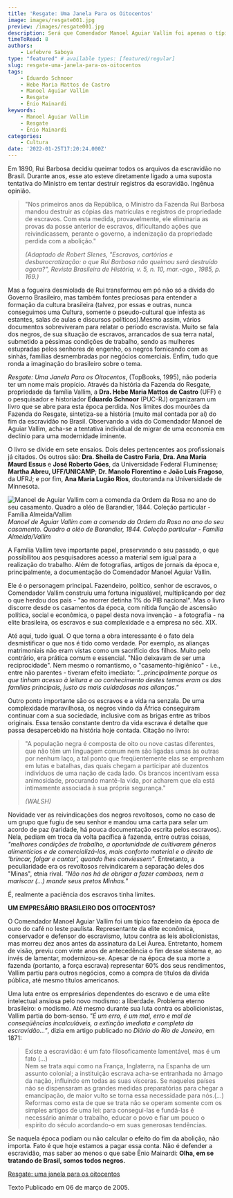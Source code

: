 ```yaml
---
title: 'Resgate: Uma Janela Para os Oitocentos'
image: images/resgate001.jpg
preview: /images/resgate001.jpg
description: Será que Comendador Manoel Aguiar Vallim foi apenas o típico fazendeiro da época de ouro do café?
timeToRead: 8
authors:
    - Lefebvre Saboya
type: "featured" # available types: [featured/regular]
slug: resgate-uma-janela-para-os-oitocentos
tags:
    - Eduardo Schnoor
    - Hebe Maria Mattos de Castro
    - Manoel Aguiar Vallim
    - Resgate
    - Ênio Mainardi
keywords:
    - Manoel Aguiar Vallim
    - Resgate
    - Ênio Mainardi
categories:
    - Cultura
date: '2022-01-25T17:20:24.000Z'
---
```


Em 1890, Rui Barbosa decidiu queimar todos os arquivos da escravidão no Brasil. Durante anos, esse ato esteve diretamente ligado a uma suposta tentativa do Ministro em tentar destruir registros da escravidão. Ingênua opinião.

> "Nos primeiros anos da República, o Ministro da Fazenda Rui Barbosa mandou destruir as cópias das matrículas e registros de propriedade de escravos. Com esta medida, provavelmente, ele eliminaria as provas da posse anterior de escravos, dificultando ações que reivindicassem, perante o governo, a indenização da propriedade perdida com a abolição." 
> 
> <cite>(Adaptado de Robert Slenes, "Escravos, cartórios e desburocratização: o que Rui Barbosa não queimou será destruído agora?", Revista Brasileira de História, v. 5, n. 10, mar.-ago., 1985, p. 169.) </cite>

Mas a fogueira desmiolada de Rui transformou em pó não só a dívida do Governo Brasileiro, mas também fontes preciosas para entender a formação da cultura brasileira (talvez, por essas e outras, nunca conseguimos uma Cultura, somente o pseudo-cultural que infesta as estantes, salas de aulas e discursos políticos).Mesmo assim, vários documentos sobreviveram para relatar o período escravista. Muito se fala dos negros, de sua situação de escravos, arrancados de sua terra natal, submetido a péssimas condições de trabalho, sendo as mulheres estupradas pelos senhores de engenho, os negros fornicando com as sinhás, famílias desmembradas por negócios comerciais. Enfim, tudo que ronda a imaginação do brasileiro sobre o tema.

*Resgate: Uma Janela Para os Oitocentos*, (TopBooks, 1995), não poderia ter um nome mais propício. Através da história da Fazenda do Resgate, propriedade da família Vallim, a **Dra. Hebe Maria Mattos de Castro** (UFF) e o pesquisador e historiador **Eduardo Schnoor** (PUC-RJ) organizaram um livro que se abre para esta época perdida. Nos limites dos mourões da Fazenda do Resgate, sintetiza-se a história (muito mal contada por aí) do fim da escravidão no Brasil. Observando a vida do Comendador Manoel de Aguiar Vallim, acha-se a tentativa individual de migrar de uma economia em declínio para uma modernidade iminente.

O livro se divide em sete ensaios. Dois deles pertencentes aos profissionais já citados. Os outros são: **Dra. Sheila de Castro Faria**, **Dra. Ana Maria Maurd Essus** e **José Roberto Góes**, da Universidade Federal Fluminense; **Martha Abreu, UFF/UNICAMP**; **Dr. Manolo Florentino** e **João Luís Fragoso**, da UFRJ; e por fim, **Ana Maria Lugão Rios**, doutoranda na Universidade de Minnesota.

![Manoel de Aguiar Vallim com a comenda da Ordem da Rosa no ano do seu casamento. Quadro a oléo de Barandier, 1844. Coleção particular - Família Almeida/Vallim](/images/resgate013.webp "Manoel de Aguiar Vallim")
*Manoel de Aguiar Vallim com a comenda da Ordem da Rosa no ano do seu casamento. Quadro a oléo de Barandier, 1844. Coleção particular - Família Almeida/Vallim*


A Família Vallim teve importante papel, preservando o seu passado, o que possibilitou aos pesquisadores acesso a material sem igual para a realização do trabalho. Além de fotografias, artigos de jornais da época e, principalmente, a documentação do Comendador Manoel Aguiar Vallin.

Ele é o personagem principal. Fazendeiro, político, senhor de escravos, o Comendador Vallim construiu uma fortuna inigualável, multiplicando por dez o que herdou dos pais - "ao morrer detinha 1% do PIB nacional". Mas o livro discorre desde os casamentos da época, com nítida função de ascensão política, social e econômica, o papel desta nova invenção - a fotografia - na elite brasileira, os escravos e sua complexidade e a empresa no séc. XIX.

Até aqui, tudo igual. O que torna a obra interessante é o fato dela desmistificar o que nos é tido como verdade. Por exemplo, as alianças matrimoniais não eram vistas como um sacrifício dos filhos. Muito pelo contrário, era prática comum e essencial. "Não deixavam de ser uma reciprocidade". Nem mesmo o romantismo, o "casamento-higiênico" - i.e., entre não parentes - tiveram efeito imediato: *"...principalmente porque os que tinham acesso à leitura e ao conhecimento destes temas eram os das famílias principais, justo as mais cuidadosas nas alianças."*

Outro ponto importante são os escravos e a vida na senzala. De uma complexidade maravilhosa, os negros vindo da África conseguiram continuar com a sua sociedade, inclusive com as brigas entre as tribos originais. Essa tensão constante dentro da vida escrava é detalhe que passa desapercebido na história hoje contada. Citação no livro:

> "A população negra é composta de oito ou nove castas diferentes, que não têm um linguagem comum nem são ligadas umas às outras por nenhum laço, a tal ponto que freqüentemente elas se emprenham em lutas e batalhas, das quais chegam a participar até duzentos indivíduos de uma nação de cada lado. Os brancos incentivam essa animosidade, procurando mantê-la vida, por acharem que ela está intimamente associada à sua própria segurança." 
> 
> <cite>(WALSH)</cite>

Novidade ver as reivindicações dos negros revoltosos, como no caso de um grupo que fugiu de seu senhor e mandou uma carta para selar um acordo de paz (raridade, há pouca documentação escrita pelos escravos). Nela, pediam em troca da volta pacífica à fazenda, entre outras coisas, *"melhores condições de trabalho, a oportunidade de cultivarem gêneros alimentícios e de comercializá-los, mais conforto material e o direito de 'brincar, folgar e cantar', quando lhes conviessem"*. Entretanto, a peculiaridade era os revoltosos reivindicarem a separação deles dos "Minas", etnia rival. *"Não nos há de obrigar a fazer camboas, nem a mariscar (...) mande seus pretos Minhas."*

É, realmente a paciência dos escravos tinha limites.

**UM EMPRESÁRIO BRASILEIRO DOS OITOCENTOS?**

O Comendador Manoel Aguiar Vallim foi um típico fazendeiro da época de ouro do café no leste paulista. Representante da elite econômica, conservador e defensor do escravismo, lutou contra as leis abolicionistas, mas morreu dez anos antes da assinatura da Lei Áurea. Entretanto, homem de visão, previu com vinte anos de antecedência o fim desse sistema e, ao invés de lamentar, modernizou-se. Apesar de na época de sua morte a fazenda (portanto, a força escrava) representar 60% dos seus rendimentos, Vallim partiu para outros negócios, como a compra de títulos da dívida pública, até mesmo títulos americanos.

Uma luta entre os empresários dependentes do escravo e de uma elite intelectual ansiosa pelo novo modismo: a liberdade. Problema eterno brasileiro: o modismo. Até mesmo durante sua luta contra os abolicionistas, Vallim partia do bom-senso. *"É um erro, é um mal, erro e mal de conseqüências incalculáveis, a extinção imediata e completa da escravidão..."*, dizia em artigo publicado no *Diário do Rio de Janeiro*, em 1871:

> Existe a escravidão: é um fato filosoficamente lamentável, mas é um fato (...)<br>
> Nem se trata aqui como na França, Inglaterra, na Espanha de um assunto colonial; a instituição escrava acha-se entranhada no âmago da nação, influindo em todas as suas vísceras. Se naqueles países não se dispensaram as grandes medidas preparatórias para chegar a emancipação, de maior vulto se torna essa necessidade para nós.(...)<br>
> Reformas como esta de que se trata não se operam somente com os simples artigos de uma lei: para consegui-las e fundá-las é necessário animar o trabalho, educar o povo e fiar um pouco o espírito do século acordando-o em suas generosas tendências.

Se naquela época podiam ou não calcular o efeito do fim da abolição, não importa. Fato é que hoje estamos a pagar essa conta. Não é defender a escravidão, mas saber ao menos o que sabe Ênio Mainardi: **Olha, em se tratando de Brasil, somos todos negros.**

[Resgate: uma janela para os oitocentos](http://www.labhoi.uff.br/node/457)

Texto Publicado em 06 de março de 2005.